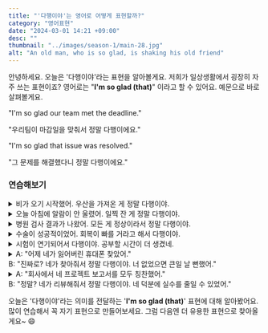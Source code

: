 ```yaml
---
title: "'다행이야'는 영어로 어떻게 표현할까?"
category: "영어표현"
date: "2024-03-01 14:21 +09:00"
desc: ""
thumbnail: "../images/season-1/main-28.jpg"
alt: "An old man, who is so glad, is shaking his old friend"
---
```


안녕하세요. 오늘은 '다행이야'라는 표현을 알아볼게요. 저희가 일상생활에서 굉장히 자주 쓰는 표현이죠? 영어로는 "**I'm so glad (that)**" 이라고 할 수 있어요. 예문으로 바로 살펴볼게요.

"I'm so glad our team met the deadline."

"우리팀이 마감일을 맞춰서 정말 다행이에요."

"I'm so glad that issue was resolved."

"그 문제를 해결했다니 정말 다행이에요."

### 연습해보기

<details>
  <summary>비가 오기 시작했어. 우산을 가져온 게 정말 다행이야.</summary>
  <span>It started to rain. I'm so glad I brought an umbrella.</span>
</details>

<details>
 <summary>오늘 아침에 알람이 안 울렸어. 일찍 잔 게 정말 다행이야.</summary>
  <span>My alarm didn't go off this morning. I'm so glad I went to bed early</span>
</details>

<details>
  <summary>병원 검사 결과가 나왔어. 모든 게 정상이라서 정말 다행이야.</summary>
  <span>I got my test results from the hospital. I'm so glad everything is normal.</span>
</details>

<details>
  <summary>수술이 성공적이었어. 회복이 빠를 거라고 해서 다행이야.</summary>
<span>The surgery was successful. I'm so glad they said I would recover quickly.</span>
</details>

<details>
  <summary>시험이 연기되어서 다행이야. 공부할 시간이 더 생겼네.</summary>
  <span>I'm so glad the exam got postponed. Now, I have more time to study.</span>
</details>

<details>
  <summary>A: "어제 네가 잃어버린 휴대폰 찾았어."<br>B: "진짜로? 네가 찾아줘서 정말 다행이야. 너 없었으면 큰일 날 뻔했어."
</summary>
<span>A: "I found your lost phone yesterday."<br>B: "Really? I'm so glad that you found it. I would have been in big trouble without you."</span>
</details>

<details>
  <summary>A: "회사에서 네 프로젝트 보고서를 모두 칭찬했어."<br>B: "정말? 네가 리뷰해줘서 정말 다행이야. 네 덕분에 실수를 줄일 수 있었어."</summary>
<span>A: "Everyone at the company praised your project report"<br>B: "Really? I'm so glad that you reviewed it for me. Thanks to you, I was able to reduce mistakes."</span>
</details>

오늘은 '다행이야'라는 의미를 전달하는 '**I'm so glad (that)**' 표현에 대해 알아봤어요. 많이 연습해서 꼭 자기 표현으로 만들어보세요. 그럼 다음엔 더 유용한 표현으로 찾아올게요~ 😄
